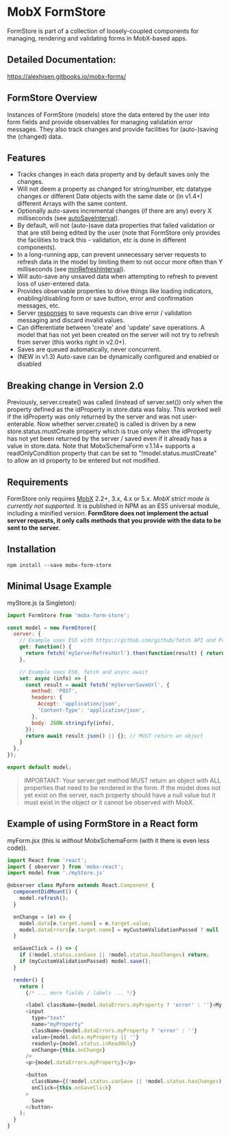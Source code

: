 # MobX FormStore



FormStore is part of a collection of loosely-coupled components for managing, rendering and validating forms in MobX-based apps.

## Detailed Documentation:
https://alexhisen.gitbooks.io/mobx-forms/

## FormStore Overview

Instances of FormStore \(models\) store the data entered by the user into form fields and provide observables for managing validation error messages. They also track changes and provide facilities for \(auto-\)saving the \(changed\) data.

## Features

* Tracks changes in each data property and by default saves only the changes.
* Will not deem a property as changed for string/number, etc datatype changes or different Date objects with the same date or \(in v1.4+\) different Arrays with the same content.
* Optionally auto-saves incremental changes \(if there are any\) every X milliseconds \(see [autoSaveInterval](https://alexhisen.gitbooks.io/mobx-forms/formstore-constructor.html)\).
* By default, will not \(auto-\)save data properties that failed validation or that are still being edited by the user \(note that FormStore only provides the facilities to track this - validation, etc is done in different components\).
* In a long-running app, can prevent unnecessary server requests to refresh data in the model by limiting them to not occur more often than Y milliseconds \(see [minRefreshInterval](https://alexhisen.gitbooks.io/mobx-forms/formstore-constructor.html)\).
* Will auto-save any unsaved data when attempting to refresh to prevent loss of user-entered data.
* Provides observable properties to drive things like loading indicators, enabling/disabling form or save button, error and confirmation messages, etc.
* Server [responses](https://alexhisen.gitbooks.io/mobx-forms/formstore-server-errors.html) to save requests can drive error / validation messaging and discard invalid values.
* Can differentiate between 'create' and 'update' save operations. A model that has not yet been created on the server will not try to refresh from server \(this works right in v2.0+\).
* Saves are queued automatically, never concurrent.
* \(NEW in v1.3\) Auto-save can be dynamically configured and enabled or disabled

## Breaking change in Version 2.0
Previously, server.create() was called (instead of server.set()) only when the property defined as the idProperty in store.data was falsy.
This worked well if the idProperty was only returned by the server and was not user-enterable.
Now whether server.create() is called is driven by a new store.status.mustCreate property which is true only when the idProperty has not yet been returned by the server / saved even if it already has a value in store.data.
Note that MobxSchemaForm v.1.14+ supports a readOnlyCondition property that can be set to "!model.status.mustCreate" to allow an id property to be entered but not modified.

## Requirements

FormStore only requires [MobX](https://mobx.js.org/) 2.2+, 3.x, 4.x or 5.x. _MobX strict mode is currently not supported._ It is published in NPM as an ES5 universal module, including a minified version. **FormStore does not implement the actual server requests, it only calls methods that you provide with the data to be sent to the server.**

## Installation

```
npm install --save mobx-form-store
```

## Minimal Usage Example

myStore.js \(a Singleton\):

```js
import FormStore from 'mobx-form-store';

const model = new FormStore({
  server: {
    // Example uses ES5 with https://github.com/github/fetch API and Promises
    get: function() {
      return fetch('myServerRefreshUrl').then(function(result) { return result.json() });
    },

    // Example uses ES6, fetch and async await
    set: async (info) => {
      const result = await fetch('myServerSaveUrl', {
        method: 'POST',
        headers: {
          Accept: 'application/json',
          'Content-Type': 'application/json',
        },
        body: JSON.stringify(info),
      });
      return await result.json() || {}; // MUST return an object
    }
  },
});

export default model;
```

> IMPORTANT: Your server.get method MUST return an object with ALL properties that need to be rendered in the form. If the model does not yet exist on the server, each property should have a null value but it must exist in the object or it cannot be observed with MobX.

## Example of using FormStore in a React form

myForm.jsx \(this is _without_ MobxSchemaForm \(with it there is even less code\)\).

```js
import React from 'react';
import { observer } from 'mobx-react';
import model from './myStore.js'

@observer class MyForm extends React.Component {
  componentDidMount() {
    model.refresh();
  }

  onChange = (e) => {
    model.data[e.target.name] = e.target.value;
    model.dataErrors[e.target.name] = myCustomValidationPassed ? null : "error message";
  }

  onSaveClick = () => {
    if (!model.status.canSave || !model.status.hasChanges) return;
    if (myCustomValidationPassed) model.save();
  }

  render() {
    return (
      {/* ... more fields / labels ... */}

      <label className={model.dataErrors.myProperty ? 'error' : ''}>My Property</label>
      <input
        type="text"
        name="myProperty"
        className={model.dataErrors.myProperty ? 'error' : ''}
        value={model.data.myProperty || ''}
        readonly={model.status.isReadOnly}
        onChange={this.onChange}
      />
      <p>{model.dataErrors.myProperty}</p>

      <button
        className={(!model.status.canSave || !model.status.hasChanges) ? 'gray' : ''}
        onClick={this.onSaveClick}
      >
        Save
      </button>
    );
  }
}
```

